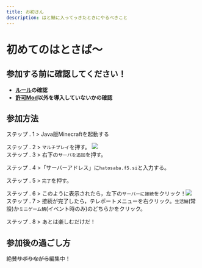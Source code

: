 ```yaml
---
title: お初さん
description: はと鯖に入ってっきたときにやるべきこと
---
```

# 初めてのはとさば～
## 参加する前に確認してください！
- **[ルール](/terms/index)の確認**
- **[許可Mod](allow-mods)以外を導入していないかの確認**
## 参加方法
ステップ . 1 > Java版Minecraftを起動する

ステップ . 2 > `マルチプレイ`を押す。
![](https://i.imgur.com/UJfPHHY.png) <br>
ステップ . 3 > 右下の`サーバを追加`を押す。

ステップ . 4 >「サーバーアドレス」に`hatosaba.f5.si`と入力する。

ステップ . 5 > `完了`を押す。

ステップ . 6 > このように表示されたら，左下の`サーバーに接続`をクリック！![](https://i.imgur.com/sQrrRwb.png) <br>
ステップ . 7 >  接続が完了したら，テレポートメニューを右クリック。`生活鯖`(常設)か`ミニゲーム鯖`(イベント時のみ)のどちらかをクリック。

ステップ . 8 > あとは楽しむだけだ！
## 参加後の過ごし方
絶賛~~サボりながら~~編集中！
